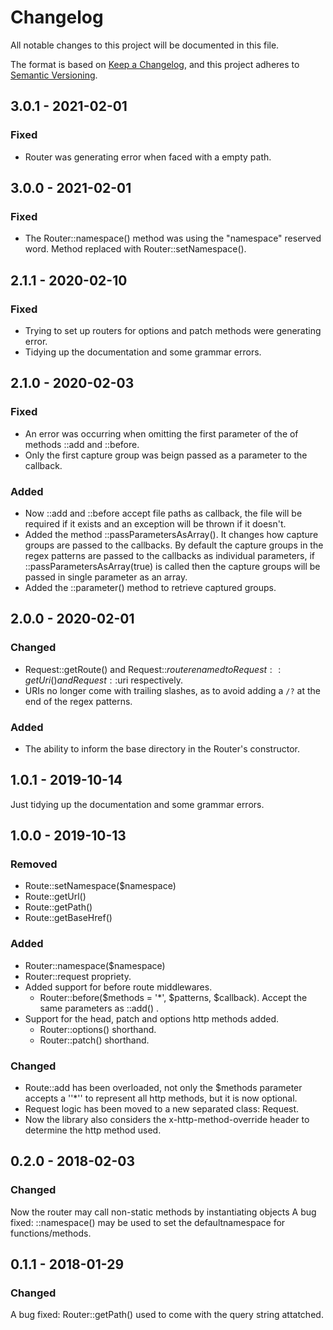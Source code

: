 # Changelog
All notable changes to this project will be documented in this file.

The format is based on [Keep a Changelog](https://keepachangelog.com/en/1.0.0/),
and this project adheres to [Semantic Versioning](https://semver.org/spec/v2.0.0.html).



## 3.0.1 - 2021-02-01

### Fixed

- Router was generating error when faced with a empty path.



## 3.0.0 - 2021-02-01

### Fixed

- The Router::namespace() method was using the "namespace" reserved word. Method replaced with Router::setNamespace().



## 2.1.1 - 2020-02-10

### Fixed
- Trying to set up routers for options and patch methods were generating error.
- Tidying up the documentation and some grammar errors.




## 2.1.0 - 2020-02-03
### Fixed
- An error was occurring when omitting the first parameter of the of methods ::add and ::before.
- Only the first capture group was beign passed as a parameter to the callback.

### Added
- Now ::add and ::before accept file paths as callback, the file will be required if it exists 
  and an exception will be thrown if it doesn't.
- Added the method ::passParametersAsArray(). It changes how capture groups are passed to the 
  callbacks. By default the capture groups in the regex patterns are passed to the callbacks as 
  individual parameters, if ::passParametersAsArray(true) is called then the capture groups will 
  be passed in single parameter as an array.
- Added the ::parameter() method to retrieve captured groups.





## 2.0.0 - 2020-02-01
### Changed
- Request::getRoute() and Request::$route renamed to Request::getUri() and Request::$uri respectively.
- URIs no longer come with trailing slashes, as to avoid adding a `/?` at the end of the regex patterns.

### Added
- The ability to inform the base directory in the Router's constructor.




## 1.0.1 - 2019-10-14
Just tidying up the documentation and some grammar errors.




## 1.0.0 - 2019-10-13
### Removed
- Route::setNamespace($namespace)
- Route::getUrl()
- Route::getPath()
- Route::getBaseHref()

### Added
- Router::namespace($namespace)
- Router::request propriety.
- Added support for before route middlewares.
  - Router::before($methods = '*', $patterns, $callback). Accept the same parameters as ::add() .
- Support for the head, patch and options http methods added.
  - Router::options() shorthand.
  - Router::patch() shorthand.

### Changed
- Route::add has been overloaded, not only the $methods parameter accepts a ''*'' 
  to represent all http methods, but it is now optional.
- Request logic has been moved to a new separated class: Request.
- Now the library also considers the x-http-method-override header to determine the 
  http method used.




## 0.2.0 - 2018-02-03
### Changed
Now the router may call non-static methods by instantiating objects
A bug fixed: ::namespace() may be used to set the defaultnamespace for functions/methods.




## 0.1.1 - 2018-01-29
### Changed
A bug fixed: Router::getPath() used to come with the query string attatched. 
